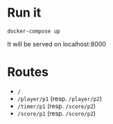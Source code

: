 # Run it
```
docker-compose up
```
It will be served on localhost:8000

# Routes
- `/`
- `/player/p1` (resp. `/player/p2`)
- `/timer/p1` (resp. `/score/p2`)
- `/score/p1` (resp. `/score/p2`)
